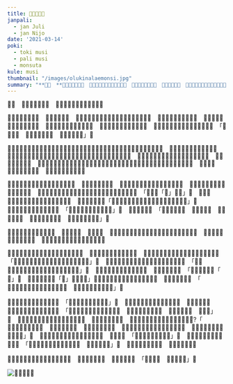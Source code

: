 ```yaml
---
title: ​󱥄​󱤮​󱤂​󱤉​󱤸
janpali:
  - jan Juli
  - jan Nijo
date: '2021-03-14'
poki:
  - toki musi
  - pali musi
  - monsuta
kule: musi
thumbnail: "/images/olukinalaemonsi.jpg"
summary: "**​󱥣​󱦝　**​󱥂​󱤻​󱥁​󱤧​󱥽​󱤨​󱦜　​󱥁​󱤧​󱤍​󱥩​󱥞​󱤡​󱥄​󱤮​󱤂​󱤉​󱥆​󱦜　​󱥫​󱥐​󱤼​󱤡​󱤟​󱤧​󱤬​󱦜　​󱤟​󱥁​󱤧​󱤨​󱤼​󱦜　​󱤑​󱤤​󱥍​󱦗​󱤟​󱦘​󱤧​󱤑󱦐󱤰󱦜󱤔󱦜󱤥󱦜󱥜󱦜󱦑​󱦜　​󱥆​󱤧​󱥡​󱤼​󱤧​󱤤​󱥔​󱤉​󱤟​󱦜"
---
```

**​󱥣​󱦝**　​󱥂​󱤻​󱥁​󱤧​󱥽​󱤨​󱦜　​󱥁​󱤧​󱤍​󱥩​󱥞​󱤡​󱥄​󱤮​󱤂​󱤉​󱥆​󱦜

​󱥫​󱥐​󱤼​󱤡​󱤟​󱤧​󱤬​󱦜　​󱤟​󱥁​󱤧​󱤨​󱤼​󱦜　​󱤑​󱤤​󱥍​󱦗​󱤟​󱦘​󱤧​󱤑󱦐󱤰󱦜󱤔󱦜󱤥󱦜󱥜󱦜󱦑​󱦜　​󱥆​󱤧​󱥡​󱤼​󱤧​󱤤​󱥔​󱤉​󱤟​󱦜　​󱤑​󱥅​󱥆​󱤊​󱥆​󱤧​󱤓​󱤉​󱤑​󱦖​󱤨​󱥳​󱦜　​󱤑​󱦖​󱤨​󱤧​󱤑󱦐󱤰󱦜󱤞󱦜󱦑​󱦜　​󱥆​󱤧​󱥷​󱥡​󱤉​󱤄​󱤧​󱥬​󱥩​󱤑​󱤄​󱦜　​󱥫​󱤄​󱤡​󱤑󱦐󱤰󱦜󱤞󱦜󱦑​󱤧​󱥬​󱤉​󱥁​󱦝　「​󱥁​󱤧​󱥙​󱦜　​󱥧​󱥙​󱤡​󱥁​󱤧​󱤬​󱦜　​󱤰​󱥙​󱤡​󱥁​󱤧​󱤖」​󱦜

​󱤱​󱥍​󱦗​󱤑󱦐󱤰󱦜󱤞󱦜󱦑​󱦘​󱤧​󱥡​󱤂​󱤉​󱤌​󱤡​󱤑󱦐󱤰󱦜󱤞󱦜󱦑​󱤧​󱥩​󱥭​󱥍​󱦗​󱤑󱦐󱥅󱤫󱦜󱥉󱦜󱦑​󱦘​󱦜　​󱥭​󱥆​󱤧​󱤬​󱥒​󱥍​󱦗​󱤰​󱤗​󱥣​󱦘​󱦜　​󱤑󱦐󱤰󱦜󱤞󱦜󱦑​󱤧​󱥎​󱦖​󱤍​󱥧​󱤰​󱤗​󱥣​󱦜​󱥨​󱤑󱦐󱥅󱤫󱦜󱥉󱦜󱦑​󱤧​󱥔​󱤼​󱥩​󱥆​󱦜　​󱤑󱦐󱥅󱤫󱦜󱥉󱦜󱦑​󱤧​󱤓​󱤉​󱤩​󱥍​󱦗​󱥏​󱥲​󱦘​󱦜　​󱥆​󱤧​󱥡​󱤉​󱤌​󱤾​󱤼​󱦜　​󱤑󱦐󱤰󱦜󱤞󱦜󱦑​󱤧​󱥬​󱥩​󱤑󱦐󱥅󱤫󱦜󱥉󱦜󱦑​󱤡​󱤑󱦐󱥅󱤫󱦜󱥉󱦜󱦑​󱤧​󱥌​󱤉​󱥡​󱥍​󱦗​󱤌​󱤾​󱦘​󱥩​󱥆​󱦜　​󱥁​󱤧​󱥔​󱥩​󱤑󱦐󱤰󱦜󱤞󱦜󱦑​󱦜　​󱥆​󱤧​󱥷​󱥡​󱤉​󱤌​󱦖​󱤾​󱤄​󱦜

​󱥫​󱥤​󱥳​󱤡​󱤑󱦐󱤰󱦜󱤞󱦜󱦑​󱤧​󱤠​󱤉​󱥂​󱥝​󱦜　​󱥆​󱤧​󱥡​󱤂​󱤉​󱥂​󱥁​󱦜　​󱥂​󱥁​󱤧​󱥌​󱤉​󱥎​󱤾​󱥩​󱤑󱦐󱤰󱦜󱤞󱦜󱦑​󱦜　​󱥨​󱤑󱦐󱤰󱦜󱤞󱦜󱦑​󱤧​󱥷​󱥡​󱤉​󱤝​󱥂​󱦜　​󱤑󱦐󱤰󱦜󱤞󱦜󱦑​󱤧​󱥩​󱤑󱦐󱤰󱦜󱤔󱦜󱤥󱦜󱥜󱦜󱦑​󱤧​󱥬​󱤉​󱥁​󱦝　「​󱤱​󱥄​󱥂「​󱥽」​󱤧​󱥙」​󱦜　​󱥫​󱥁​󱤡​󱤑󱦐󱤰󱦜󱤔󱦜󱤥󱦜󱥜󱦜󱦑​󱤧​󱤮​󱤬​󱥶​󱦜　​󱥫​󱤨​󱤡​󱥆​󱤧​󱥬​󱥁「​󱤑​󱦖​󱤨󱦐󱤰󱦖󱦜󱤞󱦜󱦑​󱥄​󱥞​󱥄​󱥶​󱤉​󱥡​󱥧​󱥂​󱥁」​󱦜　​󱤑󱦐󱤰󱦜󱤞󱦜󱦑​󱤧​󱥡​󱤂​󱤧​󱥬​󱦝　「​󱤱​󱥄​󱥧​󱥙​󱤡​󱤴​󱥄​󱥬​󱤂​󱤉​󱥁」​󱦜　​󱤱​󱥆​󱤧​󱥬​󱥵​󱦝　「​󱥄​󱤠​󱥩​󱤴​󱤀​󱦜　​󱥂​󱥁​󱤧​󱤍​󱦜　​󱥄​󱥬​󱤂​󱤉​󱥆​󱦜　​󱥫​󱥁​󱤡​󱥬​󱤴​󱤧​󱥐​󱦜　​󱤴​󱥷​󱤂​󱤠​󱤉​󱥂​󱥁​󱤀」​󱦜

​󱤑󱦐󱤰󱦜󱤞󱦜󱦑​󱤧​󱥩​󱥧​󱥭​󱦜　​󱥆​󱤧​󱥬​󱤏​󱦜　​󱥽​󱤧​󱥙​󱦜　​󱥧​󱥙​󱤡​󱤱​󱥍​󱦗​󱤑󱦐󱤰󱦜󱤞󱦜󱦑​󱦘​󱤧​󱥷​󱤂​󱤉​󱥬​󱤉​󱥽​󱦜　​󱥫​󱥐​󱤡​󱤱​󱥆​󱤧​󱥬​󱥵​󱤂​󱥧​󱥆​󱦜　​󱤑󱦐󱤰󱦜󱤞󱦜󱦑​󱤧​󱥬​󱤏​󱤡​󱥆​󱤧​󱥇​󱥩​󱦜

​󱥫​󱤼​󱤡​󱥆​󱤧​󱤬​󱥒​󱥍​󱦗​󱤑󱦐󱥅󱤫󱦜󱥉󱦜󱦑​󱦘​󱦜　​󱤑󱦐󱤰󱦖󱦜󱤞󱦜󱦑​󱤧​󱥩​󱤏​󱦜　​󱤑󱦐󱤰󱦜󱤞󱦜󱦑​󱤧​󱥬​󱥩​󱤑󱦐󱥅󱤫󱦜󱥉󱦜󱦑​󱦝　「​󱤑󱦐󱥅󱤫󱦜󱥉󱦜󱦑​󱥄​󱤴​󱤘​󱤂​󱤘​󱥬​󱥩​󱥞​󱥧​󱥂​󱤾」​󱦜　󱦐󱥅󱤫󱦜󱥉󱦜󱦑​󱤧​󱤮​󱤉​󱤑󱦐󱤰󱦜󱤞󱦜󱦑​󱤧​󱥬​󱦝　「​󱤑​󱦖​󱤨󱦐󱤰󱦜󱤞󱦜󱦑​󱥞​󱤘​󱥬​󱥩​󱤴​󱤬​󱥫​󱤄​󱥧​󱤌​󱤄」​󱦜　​󱥁​󱤧​󱥔​󱤼​󱥩​󱤑󱦐󱤰󱦜󱤞󱦜󱦑​󱦜　​󱥧​󱥁​󱤡​󱥆​󱤧​󱥬​󱦝　「​󱥞​󱥡​󱤂​󱥡​󱤉​󱥂「​󱥽」​󱦜　​󱤱​󱤴​󱤧​󱥷​󱤂​󱥬​󱤉「​󱥽」​󱤀​󱦜​󱦜​󱦜」​󱤮​󱥍​󱦗​󱤑󱦐󱥅󱤫󱦜󱥉󱦜󱦑​󱤧​󱤖​󱥣​󱤼​󱦜　​󱥆​󱤧​󱥬​󱤙​󱤕​󱤨​󱦜　「​󱤑󱦐󱤰󱦜󱤞󱦜󱦑​󱥄​󱥞​󱤠​󱤉​󱥂​󱤬​󱥙​󱦜　​󱤑​󱥍​󱦗​󱤽​󱤨​󱦘​󱤧​󱥡​󱤉​󱥁」​󱦜

​󱤑󱦐󱤰󱦜󱤞󱦜󱦑​󱤧​󱥬​󱤏​󱤉​󱥁​󱦝　「​󱤴​󱥡​󱤂​󱦜​󱤴​󱤠​󱤉​󱥽​󱤬​󱥙」​󱦜　​󱥫​󱥁​󱤡​󱤑󱦐󱤰󱦜󱤞󱦜󱦑​󱤧​󱥎​󱤏​󱦜　​󱥘​󱥆​󱤧​󱥎​󱤦​󱦜　​󱤑󱦐󱥅󱤫󱦜󱥉󱦜󱦑​󱤧​󱥬​󱤉​󱥁​󱦝　「​󱤑󱦐󱤰󱦜󱤞󱦜󱦑​󱥄​󱤠​󱥩​󱤴​󱤀​󱦜　​󱤑​󱤄​󱤧​󱥎​󱦖​󱤍​󱥧​󱥂​󱦜　​󱥞​󱤮​󱤾​󱥧​󱥖​󱦜　​󱥞​󱥎​󱥙」​󱦜　​󱥘​󱥍​󱦗​󱤑󱦐󱤰󱦜󱤞󱦜󱦑​󱦘​󱤧​󱥌​󱤉​󱥪​󱤦​󱦜　​󱥆​󱤧​󱥷​󱥨​󱥩​󱥧​󱥭​󱦜　​󱥨​󱤑󱦐󱥅󱤫󱦜󱥉󱦜󱦑​󱤧​󱤓​󱤉​󱤭​󱥆​󱤧​󱥬?「​󱤑󱦐󱤰󱦜󱤞󱦜󱦑​󱥄​󱦜　​󱥞​󱥄​󱥬​󱤂​󱤉​󱥂​󱦜　​󱥞​󱥄​󱥬​󱤏​󱤂​󱤉​󱥂​󱦜　​󱥫​󱤖​󱤡​󱥞​󱥩​󱥭​󱥞​󱤡​󱥄​󱤮​󱤂​󱤉​󱤰​󱤗​󱥣​󱦜　​󱤰​󱤗​󱥁​󱤧​󱥌​󱤉​󱥎​󱤾​󱥩​󱥞​󱤇​󱥙」​󱦜　​󱤑󱦐󱤰󱦜󱤞󱦜󱦑​󱤧​󱥎​󱦖​󱤍​󱤼​󱤬​󱥫​󱥁​󱦜　​󱥆​󱤧​󱥬​󱦝　「​󱥬​󱥁​󱤡​󱤴​󱥷​󱤂​󱥡​󱤉​󱥽」​󱦜　​󱤑󱦐󱥅󱤫󱦜󱥉󱦜󱦑​󱤧​󱥬​󱥵​󱦝　「​󱥄​󱥬​󱤂​󱤉​󱥂​󱦜​󱦜​󱦜​󱥫​󱥙​󱤧​󱤬​󱦜　​󱥤​󱤧​󱥐​󱤬​󱥫​󱥙」​󱦜　​󱥆​󱥮​󱤧​󱤮​󱤉​󱥚​󱥧​󱤯​󱦜　​󱥤​󱤧​󱤅​󱤬​󱥒​󱤰​󱦜　

​󱥫​󱥏​󱤧​󱤖​󱤡​󱥆​󱥮​󱤧​󱤠​󱤉​󱤕​󱤾​󱥧​󱤰​󱤗​󱦜　​󱥆​󱤧​󱤠​󱥖​󱤉​󱥂​󱦜　​󱥆​󱤧​󱤠​󱤉​󱥁​󱦝　「​󱤀​󱤀​󱤀​󱦜　​󱥄​󱤮​󱤂​󱤉​󱤸」​󱦜　

![​󱥄​󱤮​󱤂​󱤉​󱤸](/images/olukinalaemonsi.jpg)
